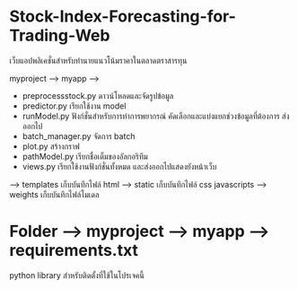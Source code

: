# Stock-Index-Forecasting-for-Trading-Web
เว็บแอปพลิเคชั่นสําหรับทํานายแนวโน้มราคาในตลาดตราสารทุน

myproject --> myapp --> 
- preprocessstock.py ดาวน์โหลดและจัดรูปข้อมูล
- predictor.py เรียกใช้งาน model
- runModel.py ฟังก์ชั่นสําหรับการทําการพยากรณ์ คัดเลือกและแบ่งแยกช่วงข้อมูลที่ต้องการ ส่งออกไป
- batch_manager.py จัดการ batch
- plot.py สร้างกราฟ
- pathModel.py เรียกชื่อเต็มของอัลกอริทึม
- views.py เรียกใช้งานฟังก์ชั่นทั้งหมด และส่งออกไปแสดงยังหน้าเว็บ

--> templates เก็บบันทึกไฟล์ html
--> static เก็บบันทึกไฟล์ css javascripts
--> weights เก็บบันทึกไฟล์โมเดล

# Folder --> myproject --> myapp --> requirements.txt
python library สําหรับติดตั้งที่ใช้ในโปรเจคนี้
